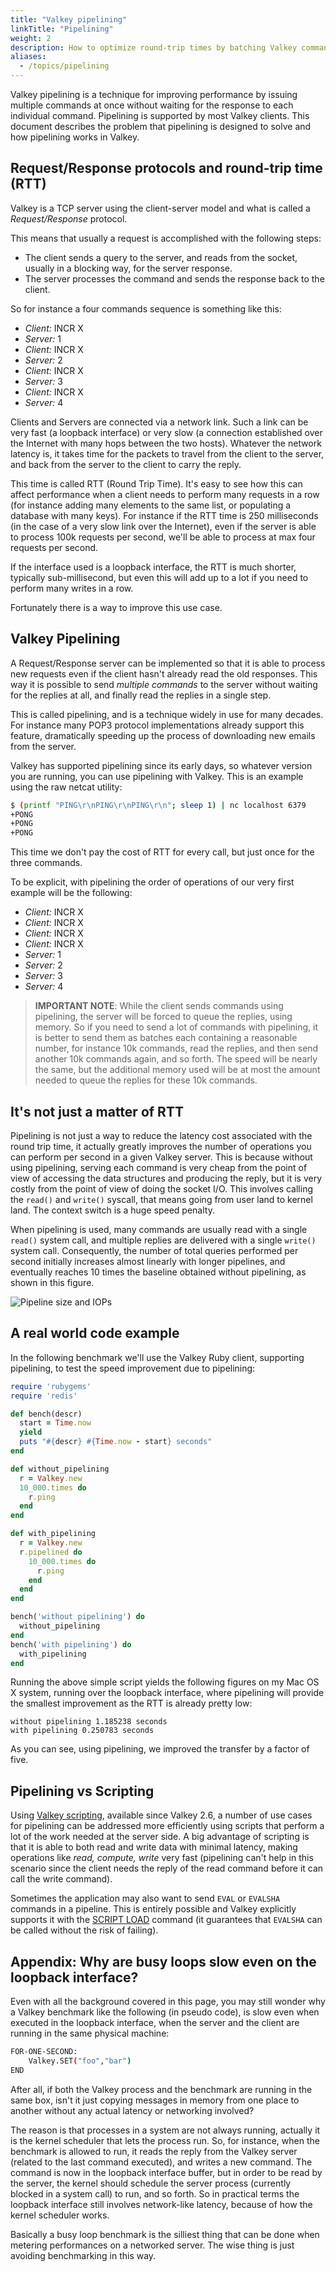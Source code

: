 ```yaml
---
title: "Valkey pipelining"
linkTitle: "Pipelining"
weight: 2
description: How to optimize round-trip times by batching Valkey commands
aliases:
  - /topics/pipelining
---
```


Valkey pipelining is a technique for improving performance by issuing multiple commands at once without waiting for the response to each individual command. Pipelining is supported by most Valkey clients. This document describes the problem that pipelining is designed to solve and how pipelining works in Valkey.

## Request/Response protocols and round-trip time (RTT)

Valkey is a TCP server using the client-server model and what is called a *Request/Response* protocol.

This means that usually a request is accomplished with the following steps:

* The client sends a query to the server, and reads from the socket, usually in a blocking way, for the server response.
* The server processes the command and sends the response back to the client.

So for instance a four commands sequence is something like this:

 * *Client:* INCR X
 * *Server:* 1
 * *Client:* INCR X
 * *Server:* 2
 * *Client:* INCR X
 * *Server:* 3
 * *Client:* INCR X
 * *Server:* 4

Clients and Servers are connected via a network link.
Such a link can be very fast (a loopback interface) or very slow (a connection established over the Internet with many hops between the two hosts).
Whatever the network latency is, it takes time for the packets to travel from the client to the server, and back from the server to the client to carry the reply.

This time is called RTT (Round Trip Time).
It's easy to see how this can affect performance when a client needs to perform many requests in a row (for instance adding many elements to the same list, or populating a database with many keys).
For instance if the RTT time is 250 milliseconds (in the case of a very slow link over the Internet), even if the server is able to process 100k requests per second, we'll be able to process at max four requests per second.

If the interface used is a loopback interface, the RTT is much shorter, typically sub-millisecond, but even this will add up to a lot if you need to perform many writes in a row.

Fortunately there is a way to improve this use case.

## Valkey Pipelining

A Request/Response server can be implemented so that it is able to process new requests even if the client hasn't already read the old responses.
This way it is possible to send *multiple commands* to the server without waiting for the replies at all, and finally read the replies in a single step.

This is called pipelining, and is a technique widely in use for many decades.
For instance many POP3 protocol implementations already support this feature, dramatically speeding up the process of downloading new emails from the server.

Valkey has supported pipelining since its early days, so whatever version you are running, you can use pipelining with Valkey.
This is an example using the raw netcat utility:

```bash 
$ (printf "PING\r\nPING\r\nPING\r\n"; sleep 1) | nc localhost 6379
+PONG
+PONG
+PONG
```

This time we don't pay the cost of RTT for every call, but just once for the three commands.

To be explicit, with pipelining the order of operations of our very first example will be the following:

 * *Client:* INCR X
 * *Client:* INCR X
 * *Client:* INCR X
 * *Client:* INCR X
 * *Server:* 1
 * *Server:* 2
 * *Server:* 3
 * *Server:* 4

> **IMPORTANT NOTE**: While the client sends commands using pipelining, the server will be forced to queue the replies, using memory. So if you need to send a lot of commands with pipelining, it is better to send them as batches each containing a reasonable number, for instance 10k commands, read the replies, and then send another 10k commands again, and so forth. The speed will be nearly the same, but the additional memory used will be at most the amount needed to queue the replies for these 10k commands.

## It's not just a matter of RTT

Pipelining is not just a way to reduce the latency cost associated with the
round trip time, it actually greatly improves the number of operations
you can perform per second in a given Valkey server.
This is because without using pipelining, serving each command is very cheap from
the point of view of accessing the data structures and producing the reply,
but it is very costly from the point of view of doing the socket I/O. This
involves calling the `read()` and `write()` syscall, that means going from user
land to kernel land.
The context switch is a huge speed penalty.

When pipelining is used, many commands are usually read with a single `read()`
system call, and multiple replies are delivered with a single `write()` system
call. Consequently, the number of total queries performed per second
initially increases almost linearly with longer pipelines, and eventually
reaches 10 times the baseline obtained without pipelining, as shown in this figure.

![Pipeline size and IOPs](pipeline_iops.png)

## A real world code example


In the following benchmark we'll use the Valkey Ruby client, supporting pipelining, to test the speed improvement due to pipelining:

```ruby
require 'rubygems'
require 'redis'

def bench(descr)
  start = Time.now
  yield
  puts "#{descr} #{Time.now - start} seconds"
end

def without_pipelining
  r = Valkey.new
  10_000.times do
    r.ping
  end
end

def with_pipelining
  r = Valkey.new
  r.pipelined do
    10_000.times do
      r.ping
    end
  end
end

bench('without pipelining') do
  without_pipelining
end
bench('with pipelining') do
  with_pipelining
end
```

Running the above simple script yields the following figures on my Mac OS X system, running over the loopback interface, where pipelining will provide the smallest improvement as the RTT is already pretty low:

```
without pipelining 1.185238 seconds
with pipelining 0.250783 seconds
```
As you can see, using pipelining, we improved the transfer by a factor of five.

## Pipelining vs Scripting

Using [Valkey scripting](/commands/eval), available since Valkey 2.6, a number of use cases for pipelining can be addressed more efficiently using scripts that perform a lot of the work needed at the server side.
A big advantage of scripting is that it is able to both read and write data with minimal latency, making operations like *read, compute, write* very fast (pipelining can't help in this scenario since the client needs the reply of the read command before it can call the write command).

Sometimes the application may also want to send `EVAL` or `EVALSHA` commands in a pipeline. 
This is entirely possible and Valkey explicitly supports it with the [SCRIPT LOAD](https://server.io/commands/script-load) command (it guarantees that `EVALSHA` can be called without the risk of failing).

## Appendix: Why are busy loops slow even on the loopback interface?

Even with all the background covered in this page, you may still wonder why
a Valkey benchmark like the following (in pseudo code), is slow even when
executed in the loopback interface, when the server and the client are running
in the same physical machine:

```sh
FOR-ONE-SECOND:
    Valkey.SET("foo","bar")
END
```

After all, if both the Valkey process and the benchmark are running in the same
box, isn't it just copying messages in memory from one place to another without
any actual latency or networking involved?

The reason is that processes in a system are not always running, actually it is
the kernel scheduler that lets the process run. 
So, for instance, when the benchmark is allowed to run, it reads the reply from the Valkey server (related to the last command executed), and writes a new command.
The command is now in the loopback interface buffer, but in order to be read by the server, the kernel should schedule the server process (currently blocked in a system call)
to run, and so forth.
So in practical terms the loopback interface still involves network-like latency, because of how the kernel scheduler works.

Basically a busy loop benchmark is the silliest thing that can be done when
metering performances on a networked server. The wise thing is just avoiding
benchmarking in this way.
